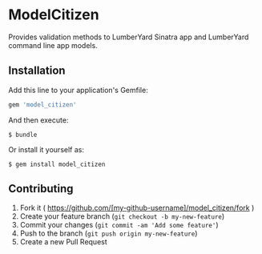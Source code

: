 # ModelCitizen

Provides validation methods to LumberYard Sinatra app and LumberYard command line app models.

## Installation

Add this line to your application's Gemfile:

```ruby
gem 'model_citizen'
```

And then execute:

    $ bundle

Or install it yourself as:

    $ gem install model_citizen

## Contributing

1. Fork it ( https://github.com/[my-github-username]/model_citizen/fork )
2. Create your feature branch (`git checkout -b my-new-feature`)
3. Commit your changes (`git commit -am 'Add some feature'`)
4. Push to the branch (`git push origin my-new-feature`)
5. Create a new Pull Request
